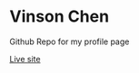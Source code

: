 # Vinson Chen

Github Repo for my profile page

[Live site](https://viz-eight7six.github.io/ghosts/)

